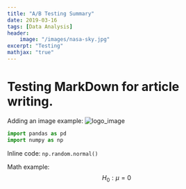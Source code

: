 ```yaml
---
title: "A/B Testing Summary"
date: 2019-03-16
tags: [Data Analysis]
header:
    image: "/images/nasa-sky.jpg"
excerpt: "Testing"
mathjax: "true"
---
```


# Testing MarkDown for article writing.

Adding an image example:
<img src="{{ site.url }}{{ site.baseurl }}/images/logo_victorino3_77x88.png" alt="logo_image">

```python
import pandas as pd
import numpy as np
```
Inline code: `np.random.normal()`

Math example: $$H_0: \mu = 0$$
